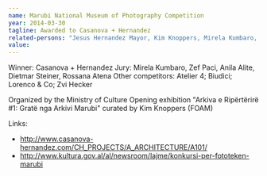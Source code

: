 ```yaml
---
name: Marubi National Museum of Photography Competition
year: 2014-03-30
tagline: Awarded to Casanova + Hernandez
related-persons: "Jesus Hernandez Mayor, Kim Knoppers, Mirela Kumbaro, Zef Paci, Anila Alite, Dietmar Steiner, Rossana Atena, Luçjan Bedeni"
value:
---
```

Winner: Casanova + Hernandez
Jury: Mirela Kumbaro, Zef Paci, Anila Alite, Dietmar Steiner, Rossana Atena
Other competitors: Atelier 4; Biudici; Lorenco & Co; Zvi Hecker

Organized by the Ministry of Culture
Opening exhibition "Arkiva e Ripërtërirë #1: Gratë nga Arkivi Marubi" curated by Kim Knoppers (FOAM)


Links:
* <http://www.casanova-hernandez.com/CH_PROJECTS/A_ARCHITECTURE/A101/>
* <http://www.kultura.gov.al/al/newsroom/lajme/konkursi-per-fototeken-marubi>
